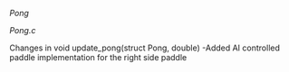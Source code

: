 *Pong*

*Pong.c*

Changes in void update_pong(struct Pong, double) 
-Added AI controlled paddle implementation for the right side paddle
